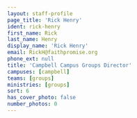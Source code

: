 ```yaml
---
layout: staff-profile
page_title: 'Rick Henry'
ident: rick-henry
first_name: Rick
last_name: Henry
display_name: 'Rick Henry'
email: RickH@faithpromise.org
phone_ext: null
title: 'Campbell Campus Groups Director'
campuses: [campbell]
teams: [groups]
ministries: [groups]
sort: 6
has_cover_photo: false
number_photos: 0
---
```


